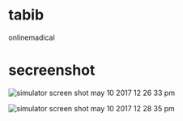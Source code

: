 # tabib
onlinemadical
# secreenshot
![simulator screen shot may 10 2017 12 26 33 pm](https://cloud.githubusercontent.com/assets/22658049/25886922/825a3534-357d-11e7-9520-cbb674b04cba.png)

![simulator screen shot may 10 2017 12 28 35 pm](https://cloud.githubusercontent.com/assets/28557452/25886792/d9a51d5a-357c-11e7-96d2-6d57a3d9e800.png)

